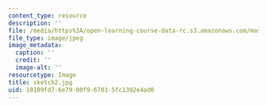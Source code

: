 ```yaml
---
content_type: resource
description: ''
file: /media/https%3A/open-learning-course-data-rc.s3.amazonaws.com/mas-962-special-topics-new-textiles-spring-2010/10109fd76e7900f967035fc1392e4ad0_sketch2.jpg
file_type: image/jpeg
image_metadata:
  caption: ''
  credit: ''
  image-alt: ''
resourcetype: Image
title: sketch2.jpg
uid: 10109fd7-6e79-00f9-6703-5fc1392e4ad0
---
```

